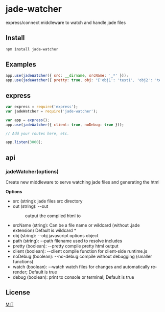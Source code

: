 jade-watcher
============

express/connect middleware to watch and handle jade files

## Install

```bash
npm install jade-watcher
```

## Examples

```js
app.use(jadeWatcher({ src: __dirname, srcName: '_*' }));
app.use(jadeWatcher({ pretty: true, obj: "{'obj1': 'test1', 'obj2': 'test2'}" }));
```

## express

```javascript
var express = require('express');
var jadeWatcher = require('jade-watcher');

var app = express();
app.use(jadeWatcher({ client: true, noDebug: true }));

// Add your routes here, etc.

app.listen(3000);
```

## api

### jadeWatcher(options)

Create new middleware to serve watching jade files and generating the html

**Options**

- src (string):                      jade files src directory
- out (string):       --out <dir>    output the compiled html to <dir>
- srcName (string):                  Can be a file name or wildcard (without .jade extension) Default is wildcard *
- obj (string):       --obj <str>    javascript options object 
- path (string):      --path <path>  filename used to resolve includes
- pretty (boolean):   --pretty       compile pretty html output
- client (boolean):   --client       compile function for client-side runtime.js
- noDebug (boolean):  --no-debug     compile without debugging (smaller functions)
- watch (boolean):    --watch        watch files for changes and automatically re-render; Default is true
- debug (boolean):                   print to console or terminal; Default is true

## License

[MIT](LICENSE)
